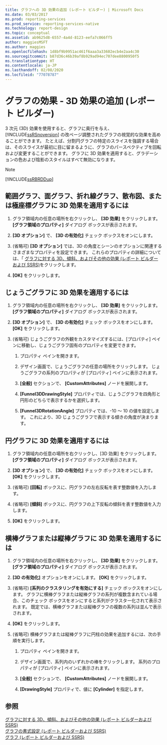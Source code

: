 ```yaml
---
title: グラフへの 3D 効果の追加 (レポート ビルダー) | Microsoft Docs
ms.date: 03/03/2017
ms.prod: reporting-services
ms.prod_service: reporting-services-native
ms.technology: report-design
ms.topic: conceptual
ms.assetid: ab9625d8-6557-4a4d-8123-eefa7c066ff5
author: maggiesMSFT
ms.author: maggies
ms.openlocfilehash: 1d8bf9b9951ac461f6aaa3a33602ecb4e2aa4c30
ms.sourcegitcommit: b87d36c46b39af8b929ad94ec707dee8800950f5
ms.translationtype: HT
ms.contentlocale: ja-JP
ms.lasthandoff: 02/08/2020
ms.locfileid: "77078787"
---
```

# <a name="chart-effects---add-3d-effects-report-builder"></a>グラフの効果 - 3D 効果の追加 (レポート ビルダー)
  3 次元 (3D) 効果を使用すると、グラフに奥行を与え、 [!INCLUDE[ssRSnoversion](../../includes/ssrsnoversion-md.md)] の改ページ調整されたグラフの視覚的な効果を高めることができます。 たとえば、分割円グラフの特定のスライスを強調する場合は、そのスライスが最初に目に留まるように、グラフのパースペクティブを回転および変更することができます。 グラフに 3D 効果を適用すると、グラデーションの色および陰影のスタイルはすべて無効になります。  
  
> [!NOTE]  
>  [!INCLUDE[ssRBRDDup](../../includes/ssrbrddup-md.md)]  
  
## <a name="to-apply-3d-effects-to-a-range-area-line-scatter-or-polar-chart"></a>範囲グラフ、面グラフ、折れ線グラフ、散布図、または極座標グラフに 3D 効果を適用するには  
  
1.  グラフ領域内の任意の場所を右クリックし、 **[3D 効果]** をクリックします。 **[グラフ領域のプロパティ]** ダイアログ ボックスが表示されます。  
  
2.  **[3D オプション]** で、 **[3D の有効化]** チェック ボックスをオンにします。  
  
3.  (省略可) **[3D オプション]** では、3D の角度とシーンのオプションに関連するさまざまなプロパティを設定できます。 これらのプロパティの詳細については、「 [グラフに対する 3D、傾斜、およびその他の効果 &#40;レポート ビルダーおよび SSRS&#41;](../../reporting-services/report-design/chart-effects-3d-bevel-and-other-report-builder.md)をクリックします。  
  
4.  **[OK]** をクリックします。  
  
## <a name="to-apply-3d-effects-to-a-funnel-chart"></a>じょうごグラフに 3D 効果を適用するには  
  
1.  グラフ領域内の任意の場所を右クリックし、 **[3D 効果]** をクリックします。 **[グラフ領域のプロパティ]** ダイアログ ボックスが表示されます。  
  
2.  **[3D オプション]** で、 **[3D の有効化]** チェック ボックスをオンにします。 **[OK]** をクリックします。  
  
3.  (省略可) じょうごグラフの外観をカスタマイズするには、[プロパティ] ペインに移動し、じょうごグラフ固有のプロパティを変更できます。  
  
    1.  プロパティ ペインを開きます。  
  
    2.  デザイン画面で、じょうごグラフの任意の場所をクリックします。 じょうごグラフの系列のプロパティが [プロパティ] ペインに表示されます。  
  
    3.  **[全般]** セクションで、 **[CustomAttributes]** ノードを展開します。  
  
    4.  **[Funnel3DDrawingStyle]** プロパティでは、じょうごグラフを四角形と円形のどちらで表示するかを選択します。  
  
    5.  **[Funnel3DRotationAngle]** プロパティでは、-10 ～ 10 の値を設定します。 これにより、3D じょうごグラフで表示する傾きの角度が決まります。  
  
## <a name="to-apply-3d-effects-to-a-pie-chart"></a>円グラフに 3D 効果を適用するには  
  
1.  グラフ領域内の任意の場所を右クリックし、[3D 効果] をクリックします。 **[グラフ領域のプロパティ]** ダイアログ ボックスが表示されます。  
  
2.  **[3D オプション]** で、 **[3D の有効化]** チェック ボックスをオンにします。 **[OK]** をクリックします。  
  
3.  (省略可) **[回転]** ボックスに、円グラフの左右反転を表す整数値を入力します。  
  
4.  (省略可) **[傾斜]** ボックスに、円グラフの上下反転の傾斜を表す整数値を入力します。  
  
5.  **[OK]** をクリックします。  
  
## <a name="to-apply-3d-effects-to-a-bar-or-column-chart"></a>横棒グラフまたは縦棒グラフに 3D 効果を適用するには  
  
1.  グラフ領域内の任意の場所を右クリックし、 **[3D 効果]** をクリックします。 **[グラフ領域のプロパティ]** ダイアログ ボックスが表示されます。  
  
2.  **[3D の有効化]** オプションをオンにします。 **[OK]** をクリックします。  
  
3.  (省略可) **[系列のクラスタリングを有効にする]** チェック ボックスをオンにします。 グラフに横棒グラフまたは縦棒グラフの系列が複数含まれている場合、このチェック ボックスをオンにすると系列がクラスター化されて表示されます。 既定では、横棒グラフまたは縦棒グラフの複数の系列は並んで表示されます。  
  
4.  **[OK]** をクリックします。  
  
5.  (省略可) 横棒グラフまたは縦棒グラフに円柱の効果を追加するには、次の手順を実行します。  
  
    1.  プロパティ ペインを開きます。  
  
    2.  デザイン画面で、系列内のいずれかの棒をクリックします。 系列のプロパティが [プロパティ] ペインに表示されます。  
  
    3.  **[全般]** セクションで、 **[CustomAttributes]** ノードを展開します。  
  
    4.  **[DrawingStyle]** プロパティで、値に **[Cylinder]** を指定します。  
  
## <a name="see-also"></a>参照  
 [グラフに対する 3D、傾斜、およびその他の効果 &#40;レポート ビルダーおよび SSRS&#41;](../../reporting-services/report-design/chart-effects-3d-bevel-and-other-report-builder.md)   
 [グラフの書式設定 (レポート ビルダーおよび SSRS)](../../reporting-services/report-design/formatting-a-chart-report-builder-and-ssrs.md)   
 [グラフ &#40;レポート ビルダーおよび SSRS&#41;](../../reporting-services/report-design/charts-report-builder-and-ssrs.md)  
  
  
